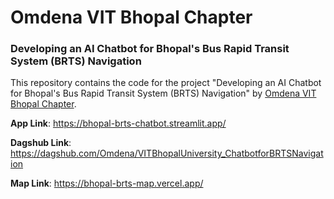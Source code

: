 # Omdena VIT Bhopal Chapter
### Developing an AI Chatbot for Bhopal's Bus Rapid Transit System (BRTS) Navigation 

This repository contains the code for the project "Developing an AI Chatbot for Bhopal's Bus Rapid Transit System (BRTS) Navigation" by [Omdena VIT Bhopal Chapter](https://www.omdena.com/local-chapters/vit-bhopal-university).

**App Link**: https://bhopal-brts-chatbot.streamlit.app/

**Dagshub Link**: https://dagshub.com/Omdena/VITBhopalUniversity_ChatbotforBRTSNavigation

**Map Link**: https://bhopal-brts-map.vercel.app/